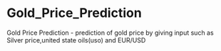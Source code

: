 # Gold_Price_Prediction
Gold Price Prediction -   prediction of   gold price  by giving input such as Silver price,united state oils(uso) and EUR/USD


